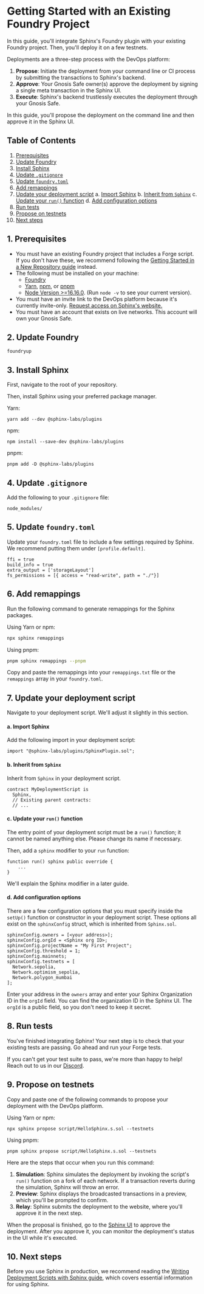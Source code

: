 # Getting Started with an Existing Foundry Project

In this guide, you'll integrate Sphinx's Foundry plugin with your existing Foundry project. Then, you'll deploy it on a few testnets.

Deployments are a three-step process with the DevOps platform:

1. **Propose**: Initiate the deployment from your command line or CI process by submitting the transactions to Sphinx's backend.
2. **Approve**: Your Gnosis Safe owner(s) approve the deployment by signing a single meta transaction in the Sphinx UI.
3. **Execute**: Sphinx's backend trustlessly executes the deployment through your Gnosis Safe.

In this guide, you'll propose the deployment on the command line and then approve it in the Sphinx UI.

## Table of Contents

1. [Prerequisites](#1-prerequisites)
2. [Update Foundry](#2-update-foundry)
3. [Install Sphinx](#3-install-sphinx)
4. [Update `.gitignore`](#4-update-gitignore)
5. [Update `foundry.toml`](#5-update-foundrytoml)
6. [Add remappings](#6-add-remappings)
7. [Update your deployment script](#7-update-your-deployment-script)
  a. [Import Sphinx](#a-import-sphinx)
  b. [Inherit from `Sphinx`](#b-inherit-from-sphinx)
  c. [Update your `run()` function](#c-update-your-run-function)
  d. [Add configuration options](#d-add-configuration-options)
8. [Run tests](#8-run-tests)
9. [Propose on testnets](#9-propose-on-testnets)
10. [Next steps](#10-next-steps)

## 1. Prerequisites

* You must have an existing Foundry project that includes a Forge script. If you don't have these, we recommend following the [Getting Started in a New Repository guide](https://github.com/sphinx-labs/sphinx/blob/main/docs/cli-quickstart.md) instead.
* The following must be installed on your machine:
  * [Foundry](https://book.getfoundry.sh/getting-started/installation)
  * [Yarn](https://classic.yarnpkg.com/lang/en/docs/install/), [npm](https://docs.npmjs.com/downloading-and-installing-node-js-and-npm), or [pnpm](https://pnpm.io/installation)
  * [Node Version >=16.16.0](https://nodejs.org/en/download). (Run `node -v` to see your current version).
* You must have an invite link to the DevOps platform because it's currently invite-only. [Request access on Sphinx's website.](https://sphinx.dev)
* You must have an account that exists on live networks. This account will own your Gnosis Safe.

## 2. Update Foundry

```
foundryup
```

## 3. Install Sphinx

First, navigate to the root of your repository.

Then, install Sphinx using your preferred package manager.

Yarn:
```
yarn add --dev @sphinx-labs/plugins
```

npm:
```
npm install --save-dev @sphinx-labs/plugins
```

pnpm:
```
pnpm add -D @sphinx-labs/plugins
```

## 4. Update `.gitignore`

Add the following to your `.gitignore` file:
```
node_modules/
```

## 5. Update `foundry.toml`

Update your `foundry.toml` file to include a few settings required by Sphinx. We recommend putting them under `[profile.default]`.

```
ffi = true
build_info = true
extra_output = ['storageLayout']
fs_permissions = [{ access = "read-write", path = "./"}]
```

## 6. Add remappings

Run the following command to generate remappings for the Sphinx packages.

Using Yarn or npm:

```bash
npx sphinx remappings
```

Using pnpm:

```bash
pnpm sphinx remappings --pnpm
```

Copy and paste the remappings into your `remappings.txt` file or the `remappings` array in your `foundry.toml`.

## 7. Update your deployment script

Navigate to your deployment script. We'll adjust it slightly in this section.

#### a. Import Sphinx

Add the following import in your deployment script:

```sol
import "@sphinx-labs/plugins/SphinxPlugin.sol";
```

#### b. Inherit from `Sphinx`

Inherit from `Sphinx` in your deployment script.

```sol
contract MyDeploymentScript is
  Sphinx,
  // Existing parent contracts:
  // ...
```

#### c. Update your `run()` function

The entry point of your deployment script must be a `run()` function; it cannot be named anything else. Please change its name if necessary.

Then, add a `sphinx` modifier to your `run` function:

```sol
function run() sphinx public override {
    ...
}
```

We'll explain the Sphinx modifier in a later guide.

#### d. Add configuration options

There are a few configuration options that you must specify inside the `setUp()` function or constructor in your deployment script. These options all exist on the `sphinxConfig` struct, which is inherited from `Sphinx.sol`.

```sol
sphinxConfig.owners = [<your address>];
sphinxConfig.orgId = <Sphinx org ID>;
sphinxConfig.projectName = "My First Project";
sphinxConfig.threshold = 1;
sphinxConfig.mainnets;
sphinxConfig.testnets = [
  Network.sepolia,
  Network.optimism_sepolia,
  Network.polygon_mumbai
];
```

Enter your address in the `owners` array and enter your Sphinx Organization ID in the `orgId` field. You can find the organization ID in the Sphinx UI. The `orgId` is a public field, so you don't need to keep it secret.

## 8. Run tests

You've finished integrating Sphinx! Your next step is to check that your existing tests are passing. Go ahead and run your Forge tests.

If you can't get your test suite to pass, we're more than happy to help! Reach out to us in our [Discord](https://discord.gg/7Gc3DK33Np).

## 9. Propose on testnets

Copy and paste one of the following commands to propose your deployment with the DevOps platform.

Using Yarn or npm:

```
npx sphinx propose script/HelloSphinx.s.sol --testnets
```

Using pnpm:

```
pnpm sphinx propose script/HelloSphinx.s.sol --testnets
```

Here are the steps that occur when you run this command:
1. **Simulation**: Sphinx simulates the deployment by invoking the script's `run()` function on a fork of each network. If a transaction reverts during the simulation, Sphinx will throw an error.
2. **Preview**: Sphinx displays the broadcasted transactions in a preview, which you'll be prompted to confirm.
3. **Relay**: Sphinx submits the deployment to the website, where you'll approve it in the next step.

When the proposal is finished, go to the [Sphinx UI](https://sphinx.dev) to approve the deployment. After you approve it, you can monitor the deployment's status in the UI while it's executed.

## 10. Next steps

Before you use Sphinx in production, we recommend reading the [Writing Deployment Scripts with Sphinx guide](https://github.com/sphinx-labs/sphinx/blob/main/docs/writing-scripts.md), which covers essential information for using Sphinx.
